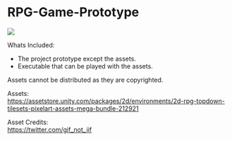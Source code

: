 # RPG-Game-Prototype

![](Images/image.png)

Whats Included:
- The project prototype except the assets.
- Executable that can be played with the assets.

Assets cannot be distributed as they are copyrighted.

Assets:
<br>
https://assetstore.unity.com/packages/2d/environments/2d-rpg-topdown-tilesets-pixelart-assets-mega-bundle-212921

Asset Credits:
<br>
https://twitter.com/gif_not_jif

